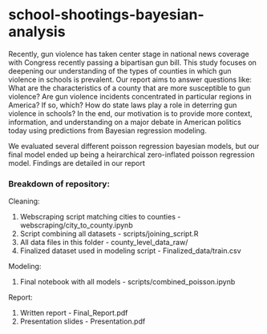 # school-shootings-bayesian-analysis

Recently, gun violence has taken center stage in national news coverage with Congress recently passing a bipartisan gun bill. This study focuses on deepening our understanding of the types of counties in which gun violence in schools is prevalent. Our report aims to answer questions like: What are the characteristics of a county that are more susceptible to gun violence? Are gun violence incidents concentrated in particular regions in America? If so, which? How do state laws play a role in deterring gun violence in schools? In the end, our motivation is to provide more context, information, and understanding on a major debate in American politics today using predictions from Bayesian regression modeling.

We evaluated several different poisson regression bayesian models, but our final model ended up being a heirarchical zero-inflated poisson regression model. Findings are detailed in our report

### Breakdown of repository:

Cleaning:
1. Webscraping script matching cities to counties - webscraping/city_to_county.ipynb
2. Script combining all datasets - scripts/joining_script.R
3. All data files in this folder - county_level_data_raw/
4. Finalized dataset used in modeling script - Finalized_data/train.csv

Modeling:
1. Final notebook with all models - scripts/combined_poisson.ipynb

Report:
1. Written report - Final_Report.pdf
2. Presentation slides - Presentation.pdf
